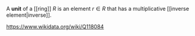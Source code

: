 A **unit** of a [[ring]] $R$ is an element $r\in R$ that has a multiplicative [[inverse element|inverse]].

https://www.wikidata.org/wiki/Q118084